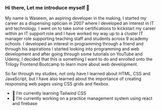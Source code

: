 ### Hi there, Let me introduce myself 👋

My name is Waseem, an aspiring developer in the making, I started my career as a dispensing optician in 2007 where I developed an interest in IT and technology. I went on to take some certifications to kickstart my career within an IT support role and I have worked my way up to a cluster IT manager role supporting teaching staff and students across 9 academy schools. I developed an interest in programming through a friend and through his aspirations I started looking into programming and web development and after going through some tutorials on YouTube and Udemy, I decided that this is something I want to do and enrolled onto the Trilogy Frontend Bootcamp to learn more about web development.

So far through my studies, not only have I learned about HTML, CSS and JavaScript, but I have also learned about the importance of creating responsing web pages using CSS grids and flexbox.

- 🌱 I’m currently learning Tailwind CSS
- 🔭 I’m currently working on a practice management system using react and firebase
<!--
**wmohammad83/wmohammad83** is a ✨ _special_ ✨ repository because its `README.md` (this file) appears on your GitHub profile.

Here are some ideas to get you started:

- 🔭 I’m currently working on ...
- 🌱 I’m currently learning ...
- 👯 I’m looking to collaborate on ...
- 🤔 I’m looking for help with ...
- 💬 Ask me about ...
- 📫 How to reach me: ...
- 😄 Pronouns: ...
- ⚡ Fun fact: ...
-->
